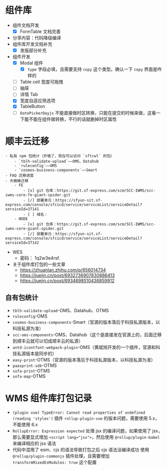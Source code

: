 # 组件库

- 组件文档开发
	- [x] FormTable 文档完善

- 分享内容：代码降级编译
- 组件库开发文档补充
	- [x] 发版部分补充
- 组件开发
	- [x] Modal 组件
		- [x] `type` 字段必填，且需要支持 `copy` 这个类型。确认一下 `copy` 界面是咋样的
	- [ ] Table cell 宽度可拖拽
	- [ ] 抽屉
	- [ ] 详情 Tab
	- [x] 宽度自适应筛选项
	- [x] TableButton
	- [ ] `DatePickerDayjs` 不能直接做时区转换，只能在提交的时候来做，这看一下能不能在组件做转换，不行的话就删掉时区属性

# 顺丰云迁移

	- 私有 npm 包统计（开墙了，现在可以访问 `sftcwl` 的包）
		- `tblh-validate-upload`——OMS、Datahub
		- `ruleconfig`——OMS
		- `cosmos-business-components`——Smart
	- FAQ 迁移进度
	- 大蜘蛛迁移
		- FE
			- [x] git 仓库：https://git.sf-express.com/scm/SCC-IWMS/scc-iwms-core-fe-giant-spider.git
			- [/] 部署单元：https://sfyun-sit.sf-express.com/console/sfcicd/service/serviceList/serviceDetail?serviceId=37141
			- [ ] 域名：
		- NODE
			- [x] git 仓库：https://git.sf-express.com/scm/SCC-IWMS/scc-iwms-core-giant-spider.git
			- [/] 部署单元：https://sfyun-sit.sf-express.com/console/sfcicd/service/serviceList/serviceDetail?serviceId=37142

- WES
	- 密码： 1q2w3e4rsf.
- 关于组件库打包的一些文章
	- https://zhuanlan.zhihu.com/p/656014734
	- https://juejin.cn/post/6932736907830886413
	- https://juejin.cn/post/6934698510436859912

## 自有包统计

- `tblh-validate-upload`-OMS、Datahub、OTMS
- `ruleconfig`-OMS
- `cosmos-business-components`-Smart（官源的版本落后于科技私源版本，以科技私源为准）
- `scc-oms-components`-OMS、Datahub（这个是直接发在官源上的，后面迁移到顺丰云就可以切成顺丰云的私源）
- `antd-icontfont-webpack-plugin`-OMS（黄斌旭开发的一个插件，官源和科技私源版本是同步的）
- `easy-print`-OTMS（官源的版本落后于科技私源版本，以科技私源为准）
- `paasprint-sdk`-OTMS
- `sofa-print`-OTMS
- `sofa-map`-OTMS

# WMS 组件库打包记录

- `(plugin vue) TypeError: Cannot read properties of undefined (reading 'styles')`
  插件 `rollup-plugin-vue` 的版本问题，需要使用 5.x，不能使用 6.x
- `RollupError: Expression expected`
  处理 jsx 的编译问题，如果使用了 jsx，那么需要显式增加 `<script lang="jsx">`，然后使用 `@rollup/plugin-babel` 来编译相应的 jsx 语法
- 代码中混用了 esm、cjs 的语法导致打包之后 cjs 语法没编译成功
  使用 `@rollup/plugin-commonjs` 插件处理，且需要增加 `transformMixedEsModules: true` 这个配置
